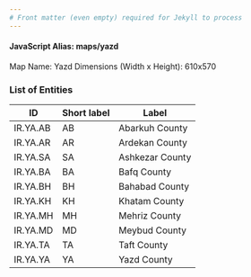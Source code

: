```yaml
---
# Front matter (even empty) required for Jekyll to process
---
```


#### JavaScript Alias: maps/yazd

Map Name: Yazd
Dimensions (Width x Height): 610x570





### List of Entities

ID | Short label | Label
---|---|---|
IR.YA.AB|AB|Abarkuh County
IR.YA.AR|AR|Ardekan County
IR.YA.SA|SA|Ashkezar County
IR.YA.BA|BA|Bafq County
IR.YA.BH|BH|Bahabad County
IR.YA.KH|KH|Khatam County
IR.YA.MH|MH|Mehriz County
IR.YA.MD|MD|Meybud County
IR.YA.TA|TA|Taft County
IR.YA.YA|YA|Yazd County